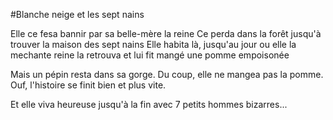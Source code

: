 #Blanche neige et les sept nains

Elle ce fesa bannir par sa belle-mère la reine
Ce perda dans la forêt jusqu'à trouver la maison des sept nains
Elle habita là, jusqu'au jour ou elle la mechante reine la retrouva et lui fit mangé une pomme empoisonée

Mais un pépin resta dans sa gorge.
Du coup, elle ne mangea pas la pomme.
Ouf, l'histoire se finit bien et plus vite.

Et elle viva heureuse jusqu'à la fin avec 7 petits hommes bizarres...
